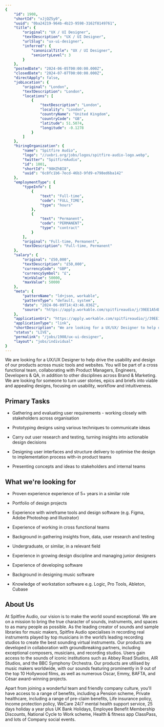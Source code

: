 ```yaml
---
{
	"id": 1908,
	"shortId": "xJjQZ5y0",
	"uuid": "0ba24219-964b-4b23-9598-3162f8149761",
	"title": {
		"original": "UX / UI Designer",
		"textDescription": "UX / UI Designer",
		"urlSlug": "ux-ui-designer",
		"inferred": {
			"canonicalTitle": "UX / UI Designer",
			"seniortyLevel": 3
		}
	},
	"postedDate": "2024-06-05T00:00:00.000Z",
	"closedDate": "2024-07-07T00:00:00.000Z",
	"directApply": false,
	"jobLocation": {
		"original": "London",
		"textDescription": "London",
		"locations": [
			{
				"textDescription": "London",
				"locality": "London",
				"countryName": "United Kingdom",
				"countryCode": "GB",
				"latitude": 51.5074,
				"longitude": -0.1278
			}
		]
	},
	"hiringOrganization": {
		"name": "Spitfire Audio",
		"logo": "//uxbri.org/jobs/logos/spitfire-audio-logo.webp",
		"twitter": "SpitfireAudio",
		"id": 1001,
		"shortId": "98HZhBI8",
		"uuid": "6c8fc1b6-7ecd-46b3-9fd9-e798ed6ba142"
	},
	"employmentType": {
		"typeInfo": [
			{
				"text": "Full-time",
				"code": "FULL_TIME",
				"type": "hours"
			},
			{
				"text": "Permanent",
				"code": "PERMANENT",
				"type": "contract"
			}
		],
		"original": "Full-time, Permanent",
		"textDescription": "Full-time, Permanent"
	},
	"salary": {
		"original": "£50,000",
		"textDescription": "£50,000",
		"currencyCode": "GBP",
		"currencySymbol": "£",
		"minValue": 50000,
		"maxValue": 50000
	},
	"meta": {
		"patternName": "ld+json, workable",
		"patternType": "default, system",
		"date": "2024-06-09T14:43:46.036Z",
		"source": "https://apply.workable.com/spitfireaudio/j/39EE1A54DD/"
	},
	"applicationUri": "https://apply.workable.com/spitfireaudio/j/39EE1A54DD/apply/",
	"applicationType": "link",
	"shortDescription": "We are looking for a UX/UX/ Designer to help drive the usability and design of our products across music tools and websites. You will be part of a cross functional team, collaborating with Product",
	"status": "LIVE",
	"permalink": "/jobs/1908/ux-ui-designer",
	"layout": "jobs/individual"
}
---
```

<p>We are looking for a UX/UX Designer to help drive the usability and design of our products across music tools and websites. You will be part of a cross functional team, collaborating with Product Managers, Engineers, Developers &amp; QA, in addition to other disciplines across Brand &amp; Marketing. We are looking for someone to turn user stories, epics and briefs into viable and appealing designs, focusing on usability, workflow and intuitiveness.</p><h2>Primary Tasks</h2><ul><li><p>Gathering and evaluating user requirements - working closely with stakeholders across organisation</p></li><li><p>Prototyping designs using various techniques to communicate ideas</p></li><li><p>Carry out user research and testing, turning insights into actionable design decisions</p></li><li><p>Designing user interfaces and structure delivery to optimise the design to implementation process with-in product teams</p></li><li><p>Presenting concepts and ideas to stakeholders and internal teams</p></li></ul><h2>What we're looking for</h2><ul><li><p>Proven experience experience of 5+ years in a similar role</p></li><li><p>Portfolio of design projects</p></li><li><p>Experience with wireframe tools and design software (e.g. Figma, Adobe Photoshop and Illustrator)</p></li><li><p>Experience of working in cross functional teams</p></li><li><p>Background in gathering insights from, data, user research and testing</p></li><li><p>Undergraduate, or similar, in a relevant field</p></li><li><p>Experience in growing design discipline and managing junior designers</p></li><li><p>Experience of developing software</p></li><li><p>Background in designing music software</p></li><li><p>Knowledge of workstation software e.g. Logic, Pro Tools, Ableton, Cubase</p></li></ul><h2>About Us</h2><p>At Spitfire Audio, our vision is to make the world sound exceptional. We are on a mission to bring the true character of sounds, instruments, and spaces to as many people as possible. As the leading creator of sounds and sample libraries for music makers, Spitfire Audio specialises in recording real instruments played by top musicians in the world’s leading recording studios to create the best sounding virtual instruments. Our products are developed in collaboration with groundbreaking partners, including exceptional composers, musicians, and recording studios. Users gain access to the sounds of iconic institutions such as Abbey Road Studios, AIR Studios, and the BBC Symphony Orchestra. Our products are utilised by music makers worldwide, with our sounds featuring prominently in 9 out of the top 10 Hollywood films, as well as numerous Oscar, Emmy, BAFTA, and César award-winning projects.</p><p>Apart from joining a wonderful team and friendly company culture, you'll have access to a range of benefits, including a Pension scheme, Private healthcare, including a range of pre-claim benefits, Life insurance policy, Income protection policy, WeCare 24/7 mental health support service, 25 days holiday a year plus UK Bank Holidays, Employee Benefit Membership Discounts, National Cycle to Work scheme, Health &amp; fitness app ClassPass, and lots of Company social events.</p>
